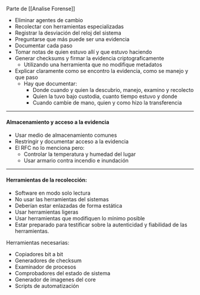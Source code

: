 Parte de [[Analise Forense]]

- Eliminar agentes de cambio
- Recolectar con herramientas especializadas
- Registrar la desviación del reloj del sistema
- Preguntarse que más puede ser una evidencia
- Documentar cada paso
- Tomar notas de quien estuvo allí y que estuvo haciendo
- Generar checksums y firmar la evidencia criptograficamente
	- Utilizando una herramienta que  no modifique metadatos
- Explicar claramente como se encontro la evidencia, como se manejo y que paso
	- Hay que documentar:
		- Donde cuando y quien la descubrio, manejo, examino y recolecto
		- Quien la tuvo bajo custodia, cuanto tiempo estuvo y donde
		- Cuando cambie de mano, quien y como hizo la transferencia

---
#### Almacenamiento y acceso a la evidencia

- Usar medio de almacenamiento comunes
- Restringir y documentar acceso a la evidencia
- El RFC no lo menciona pero:
	- Controlar la temperatura y humedad del lugar
	- Usar armario contra incendio e inundación

---
#### Herramientas de la recolección:

- Software en modo solo lectura
- No usar las herramientas del sistemas
- Deberían estar enlazadas de forma estática
- Usar herramientas ligeras
- Usar herramientas que modifiquen lo mínimo posible
- Estar preparado para testificar sobre la autenticidad y fiabilidad de las herramientas.

Herramientas necesarias:

- Copiadores bit a bit
- Generadores de checksum
- Examinador de procesos
- Comprobadores del estado de sistema
- Generador de imagenes del core
- Scripts de automatización
